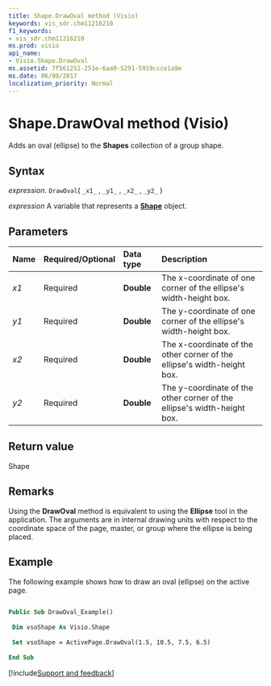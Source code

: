 ```yaml
---
title: Shape.DrawOval method (Visio)
keywords: vis_sdr.chm11216210
f1_keywords:
- vis_sdr.chm11216210
ms.prod: visio
api_name:
- Visio.Shape.DrawOval
ms.assetid: 7f561251-251e-6aa9-5291-5919ccce1a9e
ms.date: 06/08/2017
localization_priority: Normal
---
```



# Shape.DrawOval method (Visio)

Adds an oval (ellipse) to the  **Shapes** collection of a group shape.


## Syntax

_expression_. `DrawOval`( `_x1_` , `_y1_` , `_x2_` , `_y2_` )

_expression_ A variable that represents a **[Shape](Visio.Shape.md)** object.


## Parameters



|Name|Required/Optional|Data type|Description|
|:-----|:-----|:-----|:-----|
| _x1_|Required| **Double**|The x-coordinate of one corner of the ellipse's width-height box.|
| _y1_|Required| **Double**|The y-coordinate of one corner of the ellipse's width-height box.|
| _x2_|Required| **Double**|The x-coordinate of the other corner of the ellipse's width-height box.|
| _y2_|Required| **Double**|The y-coordinate of the other corner of the ellipse's width-height box.|

## Return value

Shape


## Remarks

Using the  **DrawOval** method is equivalent to using the **Ellipse** tool in the application. The arguments are in internal drawing units with respect to the coordinate space of the page, master, or group where the ellipse is being placed.


## Example

The following example shows how to draw an oval (ellipse) on the active page.


```vb
 
Public Sub DrawOval_Example() 
 
 Dim vsoShape As Visio.Shape 
 
 Set vsoShape = ActivePage.DrawOval(1.5, 10.5, 7.5, 6.5) 
 
End Sub
```

[!include[Support and feedback](~/includes/feedback-boilerplate.md)]